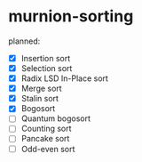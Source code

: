 # murnion-sorting

planned:
 - [x] Insertion sort
 - [x] Selection sort
 - [x] Radix LSD In-Place sort
 - [x] Merge sort
 - [x] Stalin sort
 - [x] Bogosort
 - [ ] Quantum bogosort
 - [ ] Counting sort
 - [ ] Pancake sort
 - [ ] Odd-even sort
